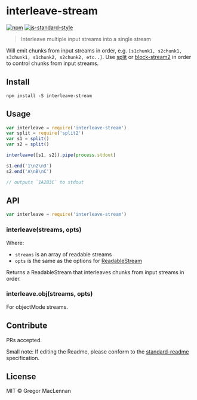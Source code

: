 # interleave-stream

[![npm](https://img.shields.io/npm/v/interleave-stream.svg)](https://www.npmjs.com/package/interleave-stream)
[![js-standard-style](https://img.shields.io/badge/code%20style-standard-brightgreen.svg?maxAge=2592000)](http://standardjs.com/)

> Interleave multiple input streams into a single stream

Will emit chunks from input streams in order, e.g. `[s1chunk1, s2chunk1, s3chunk1, s1chunk2, s2chunk2, etc..]`. Use [split](https://www.npmjs.com/package/split2) or [block-stream2](https://github.com/substack/block-stream2) in order to control chunks from input streams.

## Install

```
npm install -S interleave-stream
```

## Usage

```js
var interleave = require('interleave-stream')
var split = require('split2')
var s1 = split()
var s2 = split()

interleave([s1, s2]).pipe(process.stdout)

s1.end('1\n2\n3')
s2.end('A\nB\nC')

// outputs `1A2B3C` to stdout
```

## API

```js
var interleave = require('interleave-stream')
```

### interleave(streams, opts)

Where:

- `streams` is an array of readable streams
- `opts` is the same as the options for [ReadableStream](https://nodejs.org/dist/latest-v6.x/docs/api/stream.html#stream_new_stream_readable_options)

Returns a ReadableStream that interleaves chunks from input streams in order.

### interleave.obj(streams, opts)

For objectMode streams.

## Contribute

PRs accepted.

Small note: If editing the Readme, please conform to the [standard-readme](https://github.com/RichardLitt/standard-readme) specification.

## License

MIT © Gregor MacLennan
